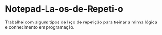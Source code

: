# Notepad-La-os-de-Repeti-o
Trabalhei com alguns tipos de laço de repetição para treinar a minha lógica e conhecimento em programação.
